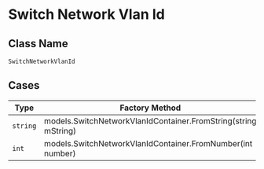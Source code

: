 
# Switch Network Vlan Id

## Class Name

`SwitchNetworkVlanId`

## Cases

| Type | Factory Method |
|  --- | --- |
| `string` | models.SwitchNetworkVlanIdContainer.FromString(string mString) |
| `int` | models.SwitchNetworkVlanIdContainer.FromNumber(int number) |

